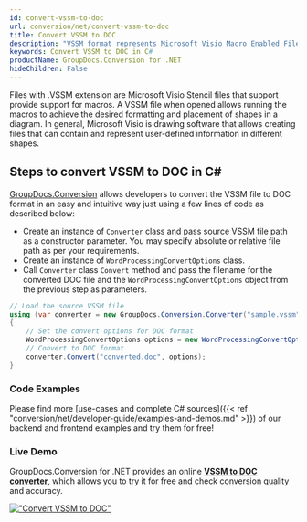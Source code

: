 ```yaml
---
id: convert-vssm-to-doc
url: conversion/net/convert-vssm-to-doc
title: Convert VSSM to DOC
description: "VSSM format represents Microsoft Visio Macro Enabled File Format with .vssm extension. Learn how to convert VSSM to DOC file programmatically in C# language using GroupDocs.Conversion for .NET library."
keywords: Convert VSSM to DOC in C#
productName: GroupDocs.Conversion for .NET
hideChildren: False
---
```


Files with .VSSM extension are Microsoft Visio Stencil files that support provide support for macros. A VSSM file when opened allows running the macros to achieve the desired formatting and placement of shapes in a diagram. In general, Microsoft Visio is drawing software that allows creating files that can contain and represent user-defined information in different shapes.

## Steps to convert VSSM to DOC in C#

[GroupDocs.Conversion](https://products.groupdocs.com/conversion/net) allows developers to convert the VSSM file to DOC format in an easy and intuitive way just using a few lines of code as described below:

* Create an instance of `Converter` class and pass source VSSM file path as a constructor parameter. You may specify absolute or relative file path as per your requirements. 
* Create an instance of `WordProcessingConvertOptions` class.
* Call `Converter` class `Convert` method and pass the filename for the converted DOC file and the `WordProcessingConvertOptions` object from the previous step as parameters.

```csharp
// Load the source VSSM file
using (var converter = new GroupDocs.Conversion.Converter("sample.vssm"))
{
    // Set the convert options for DOC format
    WordProcessingConvertOptions options = new WordProcessingConvertOptions();
    // Convert to DOC format
    converter.Convert("converted.doc", options);
}
```

### Code Examples

Please find more [use-cases and complete C# sources]({{< ref "conversion/net/developer-guide/examples-and-demos.md" >}}) of our backend and frontend examples and try them for free!

### Live Demo

GroupDocs.Conversion for .NET provides an online [**VSSM to DOC converter**](https://products.groupdocs.app/conversion/vssm-to-doc), which allows you to try it for free and check conversion quality and accuracy.

[!["Convert VSSM to DOC"](conversion/net/images/convert-vssm-to-doc.png)](https://products.groupdocs.app/conversion/vssm-to-doc)